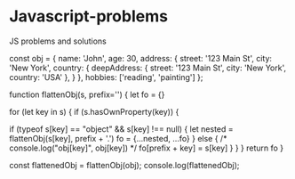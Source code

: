 # Javascript-problems
JS problems and solutions


const obj = {
  name: 'John',
  age: 30,
  address: {
    street: '123 Main St',
    city: 'New York',
    country: {
     deepAddress: {
    street: '123 Main St',
    city: 'New York',
    country: 'USA'
  },
    }
  },
  hobbies: ['reading', 'painting']
};


function flattenObj(s, prefix='') {
let fo = {}

for (let key in s) {
if (s.hasOwnProperty(key)) {

if (typeof s[key] == "object" && s[key] !== null) {
let nested = flattenObj(s[key], prefix  + '.')
fo = {...nested, ...fo}
}
else 
{
/* console.log("obj[key]", obj[key]) */
fo[prefix + key] = s[key]
}
}
}
return fo
} 

const flattenedObj = flattenObj(obj);
console.log(flattenedObj);

